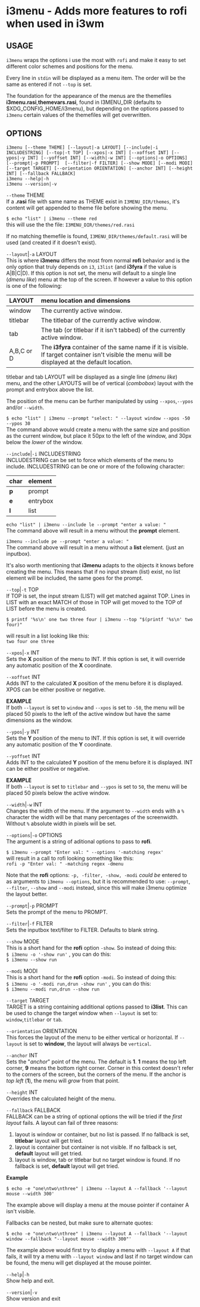 # i3menu - Adds more features to rofi when used in i3wm 

USAGE
-----

`i3menu` wraps the options i use the most with `rofi`  and
make it easy to set different color schemes and positions
for the menu.  

Every line in `stdin` will be displayed as a menu item. 
The order will be the same as entered if not `--top` is set.  

The foundation for the appearance of the menus are the
themefiles  **i3menu.rasi**,**themevars.rasi**, found in
I3MENU_DIR (defaults to $XDG_CONFIG_HOME/i3menu), but
depending on the options  passed to `i3menu` certain values
of the themefiles  will get overwritten.  



OPTIONS
-------

```text
i3menu [--theme THEME] [--layout|-a LAYOUT] [--include|-i INCLUDESTRING] [--top|-t TOP] [--xpos|-x INT] [--xoffset INT] [--ypos|-y INT] [--yoffset INT] [--width|-w INT] [--options|-o OPTIONS] [--prompt|-p PROMPT]  [--filter|-f FILTER] [--show MODE] [--modi MODI] [--target TARGET] [--orientation ORIENTATION] [--anchor INT] [--height INT] [--fallback FALLBACK]
i3menu --help|-h
i3menu --version|-v
```


`--theme` THEME  
If a **.rasi** file with same name as THEME exist in
`I3MENU_DIR/themes`, it's content will get appended to theme
file before showing the menu.  

`$ echo "list" | i3menu --theme red`  
this will use the the file: `I3MENU_DIR/themes/red.rasi`

If no matching themefile is found,
`I3MENU_DIR/themes/default.rasi` will be used  (and created
if it doesn't exist).

`--layout`|`-a` LAYOUT  
This is where **i3menu** differs the most from normal
**rofi** behavior and is the only option that truly depends
on `i3`, `i3list` (and **i3fyra** if the value is A|B|C|D).
If this option is not set, the menu will default to a single
line (*dmenu like*) menu at the top of the screen. If
however a value to this option is one of the following:  

| LAYOUT     | menu location and dimensions 
|:-----------|:---------------
| window     | The currently active window.
| titlebar   | The titlebar of the currently active window.
| tab        | The tab (or titlebar if it isn't tabbed) of the currently active window.
| A,B,C or D | The **i3fyra** container of the same name if it is visible. If target container isn't visible the menu will be displayed at the default location.


titlebar and tab LAYOUT will be displayed as a single line
(*dmenu like*) menu, and the other LAYOUTS will be of
vertical (*combobox*) layout with the prompt and entrybox
above the list.  

The position of the menu can be further manipulated by
using `--xpos`,`--ypos` and/or `--width`.  

`$ echo "list" | i3menu --prompt "select: " --layout window
--xpos -50 --ypos 30`  
The command above would create a menu with the same size
and position as the current window, but place it 50px to the
left of the window, and 30px below the *lower* of the
window.

`--include`|`-i` INCLUDESTRING  
INCLUDESTRING can be set to force which elements of the
menu to include. INCLUDESTRING can be one or more of the
following character:  

| char | element  |
|:-----|:---------|
|**p** | prompt   |
|**e** | entrybox |
|**l** | list     |


`echo "list" | i3menu --include le --prompt "enter a value:
"`  
The command above will result in a menu without the
**prompt** element.  

`i3menu --include pe --prompt "enter a value: "`  
The command above will result in a menu without a **list**
element. (just an inputbox).  

It's also worth mentioning that **i3menu** adapts to the
objects it knows before creating the menu. This means that
if no input stream (list) exist, no list element will be
included, the same goes for the prompt.  

`--top`|`-t` TOP  
If TOP is set, the input stream (LIST) will get matched
against TOP. Lines in LIST with an exact MATCH of those in
TOP will get moved to the TOP of LIST before the menu is
created.


`$ printf '%s\n' one two three four | i3menu --top
"$(printf '%s\n' two four)"`  

will result in a list looking like this:  
`two four one three`


`--xpos`|`-x` INT  
Sets the **X** position of the menu to INT. If this option
is set, it will override any automatic position of the **X**
coordinate.

`--xoffset` INT  
Adds INT to the calculated **X** position of the menu
before it is displayed. XPOS can be either positive or
negative.

**EXAMPLE**  
If both `--layout` is set to `window` and `--xpos` is set
to `-50`, the menu will be placed 50 pixels to the left of
the active window but have the same dimensions as the
window.

`--ypos`|`-y` INT  
Sets the **Y** position of the menu to INT. If this option
is set, it will override any automatic position of the **Y**
coordinate.

`--yoffset` INT  
Adds INT to the calculated **Y** position of the menu
before it is displayed. INT can be either positive or
negative.

**EXAMPLE**  
If both `--layout` is set to `titlebar` and `--ypos` is set
to `50`, the menu will be placed 50 pixels below the active
window.

`--width`|`-w` INT  
Changes the width of the menu. If the argument to `--width`
ends with a `%` character the width will be that many
percentages of the screenwidth. Without `%` absolute width
in pixels will be set.

`--options`|`-o` OPTIONS  
The argument is a string of aditional options to pass to
**rofi**.  

`$ i3menu --prompt "Enter val: " --options '-matching
regex'`  
will result in a call to rofi looking something like this:  
`rofi -p "Enter val: " -matching regex -dmenu`

Note that the **rofi** options: `-p, -filter, -show, -modi`
*could be* entered to as arguments to `i3menu --options`,
but it is recommended to use: `--prompt`, `--filter`,
`--show` and `--modi` instead, since this will make i3menu
optimize the layout better.

`--prompt`|`-p` PROMPT  
Sets the prompt of the menu to PROMPT.

`--filter`|`-f` FILTER  
Sets the inputbox text/filter to FILTER. Defaults to blank
string.

`--show` MODE  
This is a short hand for the **rofi** option `-show`. So
instead of doing this:  
`$ i3menu -o '-show run'` , you can do this:  
`$ i3menu --show run`

`--modi` MODI  
This is a short hand for the **rofi** option `-modi`. So
instead of doing this:  
`$ i3menu -o '-modi run,drun -show run'` , you can do this:  
`$ i3menu --modi run,drun --show run`

`--target` TARGET  
TARGET is a string containing additional options passed to
**i3list**. This can be used to change the target window
when `--layout` is set to: `window`,`titlebar` or `tab`.

`--orientation` ORIENTATION  
This forces the layout of the menu to be either vertical or
horizontal. If `--layout` is set to **window**, the layout
will always be `vertical`.

`--anchor` INT  
Sets the "*anchor*" point of the menu. The default is
**1**. **1** means the top left corner, **9** means the
bottom right corner. Corner in this context doesn't refer to
the corners of the screen, but the corners of the menu. If
the anchor is *top left* (**1**), the menu will *grow* from
that point.

`--height` INT  
Overrides the calculated height of the menu.

`--fallback` FALLBACK  
FALLBACK can be a string of optional options the will be
tried if the *first layout* fails. A layout can fail of
three reasons:

1. layout is window or container, but no list is passed. If no fallback is set, **titlebar** layout will get tried.
2. layout is container but container is not visible. If no fallback is set, **default** layout will get tried.
3. layout is window, tab or titlebar but no target window is found. If no fallback is set, **default** layout will get tried.


**Example**  
```text
$ echo -e "one\ntwo\nthree" | i3menu --layout A --fallback '--layout mouse --width 300'
```


The example above will display a menu at the mouse pointer
if container A isn't visible.

Fallbacks can be nested, but make sure to alternate quotes:  

```text
$ echo -e "one\ntwo\nthree" | i3menu --layout A --fallback '--layout window --fallback "--layout mouse --width 300"'
```


The example above would first try to display a menu with
`--layout A` if that fails, it will try a menu with
`--layout window` and last if no target window can be found,
the menu will get displayed at the mouse pointer.

`--help`|`-h`  
Show help and exit.

`--version`|`-v`  
Show version and exit



